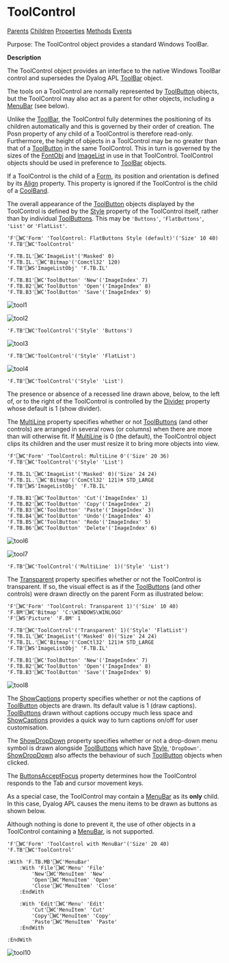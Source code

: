 




<h1 class="heading"><span class="name">ToolControl</span></h1>

[Parents](../ParentLists/ToolControl.htm) [Children](../ChildLists/ToolControl.htm) [Properties](../PropLists/ToolControl.htm) [Methods](../MethodLists/ToolControl.htm) [Events](../EventLists/ToolControl.htm)


Purpose: The ToolControl object provides a standard Windows ToolBar.


**Description**


The ToolControl object provides an interface to the native Windows ToolBar control and supersedes the Dyalog APL [ToolBar](toolbar.md) object.



The tools on a ToolControl are normally represented by [ToolButton](toolbutton.md) objects, but the ToolControl may also act as a parent for other objects, including a [MenuBar](menubar.md) (see below).


Unlike the [ToolBar](toolbar.md), the ToolControl fully determines the positioning of its children automatically and this is governed by their order of creation. The Posn property of any child of a ToolControl is therefore read-only. Furthermore, the height of objects in a ToolControl may be no greater than that of a [ToolButton](toolbutton.md) in the same ToolControl. This in turn is governed by the sizes of the [FontObj](./fontobj.md) and [ImageList](imagelist.md) in use in that ToolControl. ToolControl objects should be used in preference to [ToolBar](toolbar.md) objects.


If a ToolControl is the child of a [Form](form.md), its position and orientation is defined by its [Align](./align.md) property. This property is ignored if the ToolControl is the child of a [CoolBand](coolband.md).


The overall appearance of the [ToolButton](toolbutton.md) objects displayed by the ToolControl is defined by the [Style](./style.md) property of the ToolControl itself, rather than by individual [ToolButtons](toolbutton.md). This may be `'Buttons'`, `'FlatButtons'`, `'List'` or `'FlatList'`.
```apl
'F'⎕WC'Form' 'ToolControl: FlatButtons Style (default)'('Size' 10 40)
'F.TB'⎕WC'ToolControl'

'F.TB.IL'⎕WC'ImageList'('Masked' 0)
'F.TB.IL.'⎕WC'Bitmap'('Comctl32' 120)
'F.TB'⎕WS'ImageListObj' 'F.TB.IL'

'F.TB.B1'⎕WC'ToolButton' 'New'('ImageIndex' 7)
'F.TB.B2'⎕WC'ToolButton' 'Open'('ImageIndex' 8)
'F.TB.B3'⎕WC'ToolButton' 'Save'('ImageIndex' 9)
```


![tool1](../img/tool1.gif)


![tool2](../img/tool2.gif)
```apl
'F.TB'⎕WC'ToolControl'('Style' 'Buttons')
```


![tool3](../img/tool3.gif)
```apl
'F.TB'⎕WC'ToolControl'('Style' 'FlatList')
```


![tool4](../img/tool4.gif)
```apl
'F.TB'⎕WC'ToolControl'('Style' 'List')
```


The presence or absence of a recessed line drawn above, below, to the left of, or to the right of the ToolControl is controlled by the [Divider](./divider.md) property whose default is 1 (show divider).


The [MultiLine](./multiline.md) property specifies whether or not [ToolButtons](toolbutton.md) (and other controls) are arranged in several rows (or columns) when there are more than will otherwise fit. If [MultiLine](./multiline.md) is 0 (the default), the ToolControl object clips its children and the user must resize it to bring more objects into view.
```apl
'F'⎕WC'Form' 'ToolControl: MultiLine 0'('Size' 20 36)
'F.TB'⎕WC'ToolControl'('Style' 'List')

'F.TB.IL'⎕WC'ImageList'('Masked' 0)('Size' 24 24)
'F.TB.IL.'⎕WC'Bitmap'('ComCtl32' 121)⍝ STD_LARGE
'F.TB'⎕WS'ImageListObj' 'F.TB.IL'

'F.TB.B1'⎕WC'ToolButton' 'Cut'('ImageIndex' 1)
'F.TB.B2'⎕WC'ToolButton' 'Copy'('ImageIndex' 2)
'F.TB.B3'⎕WC'ToolButton' 'Paste'('ImageIndex' 3)
'F.TB.B4'⎕WC'ToolButton' 'Undo'('ImageIndex' 4)
'F.TB.B5'⎕WC'ToolButton' 'Redo'('ImageIndex' 5)
'F.TB.B6'⎕WC'ToolButton' 'Delete'('ImageIndex' 6)
```


![tool6](../img/tool6.gif)


![tool7](../img/tool7.gif)
```apl
'F.TB'⎕WC'ToolControl'('MultiLine' 1)('Style' 'List')
```


The [Transparent](./transparent.md) property specifies whether or not the ToolControl is transparent. If so, the visual effect is as if the [ToolButtons](toolbutton.md) (and other controls) were drawn directly on the parent Form as illustrated below:
```apl
'F'⎕WC'Form' 'ToolControl: Transparent 1)'('Size' 10 40)
'F.BM'⎕WC'Bitmap' 'C:\WINDOWS\WINLOGO'
'F'⎕WS'Picture' 'F.BM' 1

'F.TB'⎕WC'ToolControl'('Transparent' 1)('Style' 'FlatList')
'F.TB.IL'⎕WC'ImageList'('Masked' 0)('Size' 24 24)
'F.TB.IL.'⎕WC'Bitmap'('ComCtl32' 121)⍝ STD_LARGE
'F.TB'⎕WS'ImageListObj' 'F.TB.IL'

'F.TB.B1'⎕WC'ToolButton' 'New'('ImageIndex' 7)
'F.TB.B2'⎕WC'ToolButton' 'Open'('ImageIndex' 8)
'F.TB.B3'⎕WC'ToolButton' 'Save'('ImageIndex' 9)
```


![tool8](../img/tool8.gif)


The [ShowCaptions](./showcaptions.md) property specifies whether or not the captions of [ToolButton](toolbutton.md) objects are drawn. Its default value is 1 (draw captions). [ToolButtons](toolbutton.md) drawn without captions occupy much less space and [ShowCaptions](./showcaptions.md) provides a quick way to turn captions on/off for user customisation.


The [ShowDropDown](./showdropdown.md) property specifies whether or not a drop-down menu symbol is drawn alongside [ToolButtons](toolbutton.md) which have [Style ](./style.md)`'DropDown'`. [ShowDropDown](./showdropdown.md) also affects the behaviour of such [ToolButton](toolbutton.md) objects when clicked.


The [ButtonsAcceptFocus](./buttonsacceptfocus.md) property determines how the ToolControl responds to the Tab and cursor movement keys.


As a special case, the ToolControl may contain a [MenuBar](menubar.md) as its **only** child. In this case, Dyalog APL causes the menu items to be drawn as buttons as shown below.


Although nothing is done to prevent it, the use of other objects in a ToolControl containing a [MenuBar](menubar.md), is not supported.
```apl
'F'⎕WC'Form' 'ToolControl with MenuBar'('Size' 20 40)
'F.TB'⎕WC'ToolControl'

:With 'F.TB.MB'⎕WC'MenuBar'
    :With 'File'⎕WC'Menu' 'File'
        'New'⎕WC'MenuItem' 'New'
        'Open'⎕WC'MenuItem' 'Open'
        'Close'⎕WC'MenuItem' 'Close'
    :EndWith

    :With 'Edit'⎕WC'Menu' 'Edit'
        'Cut'⎕WC'MenuItem' 'Cut'
        'Copy'⎕WC'MenuItem' 'Copy'
        'Paste'⎕WC'MenuItem' 'Paste'
    :EndWith

:EndWith
```


![tool10](../img/tool10.gif)


